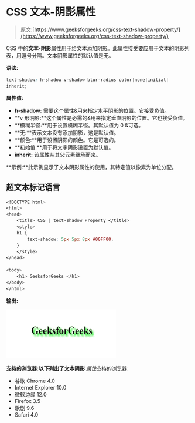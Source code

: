 # CSS 文本-阴影属性

> 原文:[https://www.geeksforgeeks.org/css-text-shadow-property/](https://www.geeksforgeeks.org/css-text-shadow-property/)

CSS 中的**文本-阴影**属性用于给文本添加阴影。此属性接受要应用于文本的阴影列表，用逗号分隔。文本阴影属性的默认值是无。

**语法:**

```css
text-shadow: h-shadow v-shadow blur-radius color|none|initial|
inherit;
```

**属性值:**

*   **h-shadow:** 需要这个属性&用来指定水平阴影的位置。它接受负值。
*   **v 形阴影:**这个属性是必需的&用来指定垂直阴影的位置。它也接受负值。
*   **模糊半径:**用于设置模糊半径。其默认值为 0 &可选。
*   **无:**表示文本没有添加阴影，这是默认值。
*   **颜色:**用于设置阴影的颜色。它是可选的。
*   **初始值:**用于将文字阴影设置为默认值。
*   **inherit:** 该属性从其父元素继承而来。

**示例:**此示例显示了文本阴影属性的使用，其特定值以像素为单位分配。

## 超文本标记语言

```css
<!DOCTYPE html>
<html>
<head>
    <title> CSS | text-shadow Property </title>
    <style>
    h1 {
        text-shadow: 5px 5px 8px #00FF00;
    }
    </style>
</head>

<body>
    <h1> GeeksforGeeks </h1>
</body>
</html>
```

**输出:**

![](img/d27d407f10cdbe059f899e5211706155.png)

**支持的浏览器:**以下列出了**文本阴影** *属性*支持的浏览器:

*   谷歌 Chrome 4.0
*   Internet Explorer 10.0
*   微软边缘 12.0
*   Firefox 3.5
*   歌剧 9.6
*   Safari 4.0